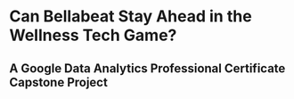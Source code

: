 # Can Bellabeat Stay Ahead in the Wellness Tech Game?

## A Google Data Analytics Professional Certificate Capstone Project


<div style="display:flex;">
    <div style="flex:1;">
        <!-- In this Capstone Project from the Google Data Analytics Professional Certificate, I will follow the six steps of the data analysis process:
        **Ask, Prepare, Process, Analyse, Share, Act**

          These analysis steps will help give insights into the Fitbit Fitness Tracker data in order to gain some insights that could be beneficial for Bellabeat. -->
        Some text describing the image.
    </div>
    <div style="flex:1;">
        <!-- Your image goes here -->
        <img src="![Bellabeat](bella.png)" alt="Image Description" width="300"/>
    </div>
</div>


![Bellabeat](bella.png)

In this Capstone Project from the Google Data Analytics Professional Certificate, I will follow the six steps of the data analysis process:
**Ask, Prepare, Process, Analyse, Share, Act**

These analysis steps will help give insights into the Fitbit Fitness Tracker data in order to gain some insights that could be beneficial for Bellabeat.

![Gantt Chart](Fitbit_Analysis_and_Data_Project_Managemet.png)
